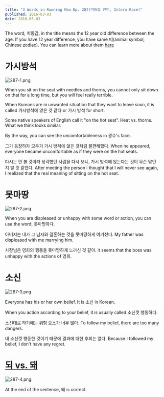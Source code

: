 ```yaml
---
title: "3 Words in Running Man Ep. 287(띠동갑 인턴, Intern Race)"
published: 2016-03-03
date: 2016-03-03
---
```

The word, 띠동갑, in the title means the 12 year old difference between the age. If you have 12 year difference, you have same 띠(animal symbol, Chinese zodiac). You can learn more about them [here](https://domandhyo.com/2015/03/whats-your-animal-chinese-zodiac-in-korea.html)

#  가시방석

![287-1.png ](/images/287-1.png ) 

When you sit on the seat with needles and thorns, you cannot only sit down on that for a long time, but you will feel really terrible. 

When Koreans are in unwanted situation that they want to leave soon, it is called 가시방석에 앉은 것 같다 or 가시 방석 for short. 

Some native speakers of English call it "on the hot seat". Heat vs. thorns. What we think looks similar. 

By the way, you can see the uncomfortableness in 광수's face. 



그가 등장하자 모두가 가시 방석에 앉은 것처럼 불편해했다. 
When he appeared, everyone became uncomfortable as if they were on the hot seats.

다시는 안 볼 것이라 생각했던 사람을 다시 보니, 가시 방석에 앉는다는 것이 무슨 말인지 알 것 같았다. 
After meeting the person I thought that I will never see again, I realized that the real meaning of sitting on the hot seat. 




#  못마땅

![287-2.png ](/images/287-2.png )

When you are displeased or unhappy with some word or action, you can use the word, 못마땅하다. 



아버지는 내가 그 남자와 결혼하는 것을 못마땅하게 여기셨다. 
My father was displeased with me marrying him. 

사장님은 영희의 행동을 못마땅하게 느끼신 것 같아. 
It seems that the boss was unhappy with the actions of 영희.




#  소신

![287-3.png ](/images/287-3.png ) 

Everyone has his or her own belief. It is 소신 in Korean. 

When you action according to your belief, it is usually called 소신껏 행동하다. 



소신대로 하기에는 위험 요소가 너무 많아. 
To follow my belief, there are too many dangers. 

내 소신껏 행동한 것이기 때문에 결과에 대한 후회는 없다. 
Because I followed my belief, I don't have any regret. 




#  [되 vs. 돼](/%EB%90%98%EB%8F%BC-korean-grammar-vs-grammar-6)

![287-4.png ](/images/287-4.png )

At the end of the sentence, 돼 is correct. 